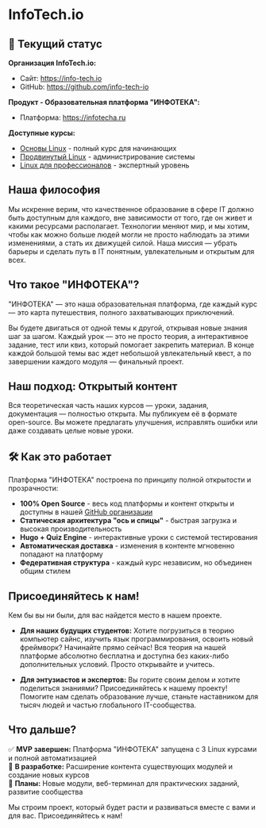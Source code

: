 # InfoTech.io

## 🚀 Текущий статус

**Организация InfoTech.io:**
- Сайт: https://info-tech.io
- GitHub: https://github.com/info-tech-io

**Продукт - Образовательная платформа "ИНФОТЕКА":**
- Платформа: https://infotecha.ru

**Доступные курсы:**
- [Основы Linux](https://linux-base.infotecha.ru) - полный курс для начинающих
- [Продвинутый Linux](https://linux-advanced.infotecha.ru) - администрирование системы
- [Linux для профессионалов](https://linux-professional.infotecha.ru) - экспертный уровень

## Наша философия

Мы искренне верим, что качественное образование в сфере IT должно быть доступным для каждого, вне зависимости от того, где он живет и какими ресурсами располагает. Технологии меняют мир, и мы хотим, чтобы как можно больше людей могли не просто наблюдать за этими изменениями, а стать их движущей силой. Наша миссия — убрать барьеры и сделать путь в IT понятным, увлекательным и открытым для всех.

## Что такое "ИНФОТЕКА"?

"ИНФОТЕКА" — это наша образовательная платформа, где каждый курс — это карта путешествия, полного захватывающих приключений.

Вы будете двигаться от одной темы к другой, открывая новые знания шаг за шагом. Каждый урок — это не просто теория, а интерактивное задание, тест или квиз, который помогает закрепить материал. В конце каждой большой темы вас ждет небольшой увлекательный квест, а по завершении каждого модуля — финальный проект.

## Наш подход: Открытый контент

Вся теоретическая часть наших курсов — уроки, задания, документация — полностью открыта. Мы публикуем её в формате open-source. Вы можете предлагать улучшения, исправлять ошибки или даже создавать целые новые уроки.

## 🛠 Как это работает

Платформа "ИНФОТЕКА" построена по принципу полной открытости и прозрачности:

- **100% Open Source** - весь код платформы и контент открыты и доступны в нашей [GitHub организации](https://github.com/info-tech-io)
- **Статическая архитектура "ось и спицы"** - быстрая загрузка и высокая производительность
- **Hugo + Quiz Engine** - интерактивные уроки с системой тестирования
- **Автоматическая доставка** - изменения в контенте мгновенно попадают на платформу
- **Федеративная структура** - каждый курс независим, но объединен общим стилем

## Присоединяйтесь к нам!

Кем бы вы ни были, для вас найдется место в нашем проекте.

*   **Для наших будущих студентов:**
    Хотите погрузиться в теорию компьютер сайнс, изучить язык программирования, освоить новый фреймворк? Начинайте прямо сейчас! Вся теория на нашей платформе абсолютно бесплатна и доступна без каких-либо дополнительных условий. Просто открывайте и учитесь.

*   **Для энтузиастов и экспертов:**
    Вы горите своим делом и хотите поделиться знаниями? Присоединяйтесь к нашему проекту! Помогите нам сделать образование лучше, станьте наставником для тысяч людей и частью глобального IT-сообщества.

## Что дальше?

✅ **MVP завершен:** Платформа "ИНФОТЕКА" запущена с 3 Linux курсами и полной автоматизацией  
🔄 **В разработке:** Расширение контента существующих модулей и создание новых курсов  
🎯 **Планы:** Новые модули, веб-терминал для практических заданий, развитие сообщества

Мы строим проект, который будет расти и развиваться вместе с вами и для вас. Присоединяйтесь к нам!
